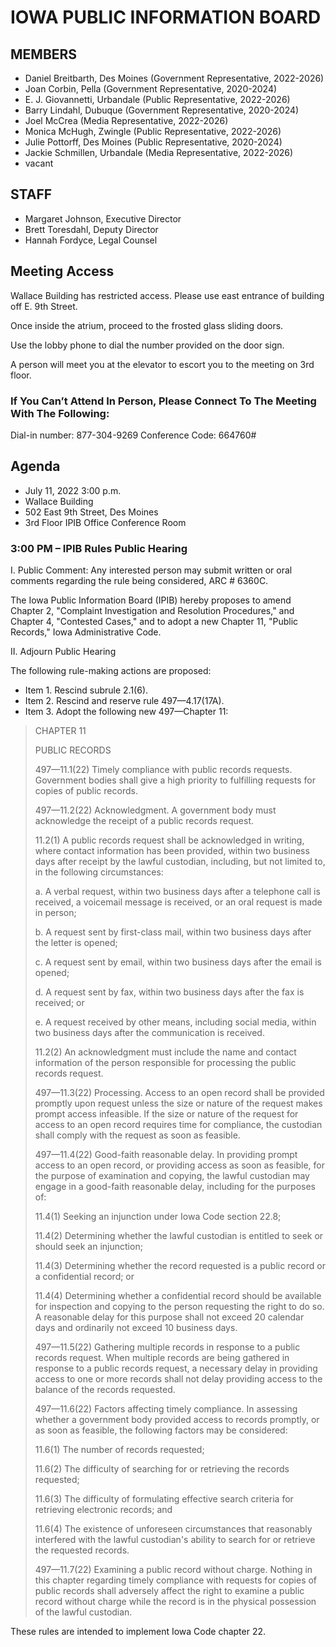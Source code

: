 # IOWA PUBLIC INFORMATION BOARD

## MEMBERS

- Daniel Breitbarth, Des Moines (Government Representative, 2022-2026)
- Joan Corbin, Pella (Government Representative, 2020-2024)
- E. J. Giovannetti, Urbandale (Public Representative, 2022-2026)
- Barry Lindahl, Dubuque (Government Representative, 2020-2024)
- Joel McCrea (Media Representative, 2022-2026)
- Monica McHugh, Zwingle (Public Representative, 2022-2026)
- Julie Pottorff, Des Moines (Public Representative, 2020-2024)
- Jackie Schmillen, Urbandale (Media Representative, 2022-2026)
- vacant

## STAFF

- Margaret Johnson, Executive Director
- Brett Toresdahl, Deputy Director
- Hannah Fordyce, Legal Counsel

## Meeting Access

Wallace Building has restricted access. Please use east entrance of building off E. 9th Street.

Once inside the atrium, proceed to the frosted glass sliding doors.

Use the lobby phone to dial the number provided on the door sign.

A person will meet you at the elevator to escort you to the meeting on 3rd floor.

### If You Can’t Attend In Person, Please Connect To The Meeting With The Following:

Dial-in number: 877-304-9269     Conference Code: 664760#

## Agenda  

- July 11, 2022 3:00 p.m.
- Wallace Building
- 502 East 9th Street, Des Moines
- 3rd Floor IPIB Office Conference Room

### 3:00 PM – IPIB Rules Public Hearing

I.   Public Comment: Any interested person may submit written or oral comments regarding the rule being considered, ARC # 6360C.    

The Iowa Public Information Board (IPIB) hereby proposes to amend Chapter 2, "Complaint Investigation and Resolution Procedures," and Chapter 4, "Contested Cases," and to adopt a new Chapter 11, "Public Records," Iowa Administrative Code.

II.  Adjourn Public Hearing

The following rule-making actions are proposed:

- Item 1. Rescind subrule 2.1(6).
- Item 2. Rescind and reserve rule 497—4.17(17A).
- Item 3. Adopt the following new 497—Chapter 11:

> CHAPTER 11
>
> PUBLIC RECORDS
>
> 497—11.1(22) Timely compliance with public records requests. Government bodies shall give a high priority to fulfilling requests for copies of public records.
>
> 497—11.2(22) Acknowledgment. A government body must acknowledge the receipt of a public records request.
>
> 11.2(1) A public records request shall be acknowledged in writing, where contact information has been provided, within two business days after receipt by the lawful custodian, including, but not limited to, in the following circumstances:
>
> a. A verbal request, within two business days after a telephone call is received, a voicemail message is received, or an oral request is made in person;
>
> b. A request sent by first-class mail, within two business days after the letter is opened;
>
> c. A request sent by email, within two business days after the email is opened;
>
> d. A request sent by fax, within two business days after the fax is received; or
>
> e. A request received by other means, including social media, within two business days after the communication is received.
>
> 11.2(2) An acknowledgment must include the name and contact information of the person responsible for processing the public records request.
>
> 497—11.3(22) Processing. Access to an open record shall be provided promptly upon request unless the size or nature of the request makes prompt access infeasible. If the size or nature of the request for access to an open record requires time for compliance, the custodian shall comply with the request as soon as feasible.
>
> 497—11.4(22) Good-faith reasonable delay. In providing prompt access to an open record, or providing access as soon as feasible, for the purpose of examination and copying, the lawful custodian may engage in a good-faith reasonable delay, including for the purposes of:
>
> 11.4(1) Seeking an injunction under Iowa Code section 22.8;
>
> 11.4(2) Determining whether the lawful custodian is entitled to seek or should seek an injunction;
>
> 11.4(3) Determining whether the record requested is a public record or a confidential record; or
>
> 11.4(4) Determining whether a confidential record should be available for inspection and copying to the person requesting the right to do so. A reasonable delay for this purpose shall not exceed 20 calendar days and ordinarily not exceed 10 business days.
>
> 497—11.5(22) Gathering multiple records in response to a public records request. When multiple records are being gathered in response to a public records request, a necessary delay in providing access to one or more records shall not delay providing access to the balance of the records requested.
>
> 497—11.6(22) Factors affecting timely compliance. In assessing whether a government body provided access to records promptly, or as soon as feasible, the following factors may be considered:
>
> 11.6(1) The number of records requested;
>
> 11.6(2) The difficulty of searching for or retrieving the records requested;
>
> 11.6(3) The difficulty of formulating effective search criteria for retrieving electronic records; and
>
> 11.6(4) The existence of unforeseen circumstances that reasonably interfered with the lawful custodian's ability to search for or retrieve the requested records.
>
> 497—11.7(22) Examining a public record without charge. Nothing in this chapter regarding timely compliance with requests for copies of public records shall adversely affect the right to examine a public record without charge while the record is in the physical possession of the lawful custodian.

These rules are intended to implement Iowa Code chapter 22.

